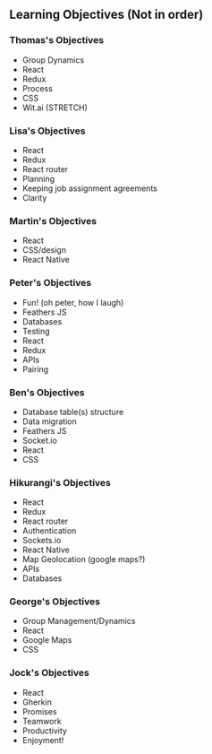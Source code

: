 Learning Objectives (Not in order)  
-------------------

### Thomas's Objectives
* Group Dynamics
* React
* Redux
* Process
* CSS
* Wit.ai (STRETCH)

### Lisa's Objectives
* React
* Redux
* React router
* Planning
* Keeping job assignment agreements
* Clarity

### Martin's Objectives
* React
* CSS/design
* React Native

### Peter's Objectives
* Fun! (oh peter, how I laugh)
* Feathers JS
* Databases
* Testing
* React
* Redux
* APIs
* Pairing

### Ben's Objectives
* Database table(s) structure
* Data migration
* Feathers JS
* Socket.io
* React
* CSS

### Hikurangi's Objectives
* React
* Redux
* React router
* Authentication
* Sockets.io
* React Native
* Map Geolocation (google maps?)
* APIs
* Databases

### George's Objectives
* Group Management/Dynamics
* React
* Google Maps
* CSS

### Jock's Objectives
* React
* Gherkin
* Promises
* Teamwork
* Productivity
* Enjoyment!
